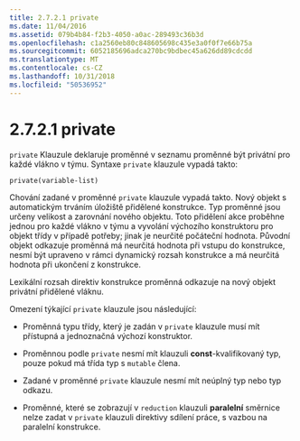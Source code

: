 ```yaml
---
title: 2.7.2.1 private
ms.date: 11/04/2016
ms.assetid: 079b4b84-f2b3-4050-a0ac-289493c36b3d
ms.openlocfilehash: c1a2560eb80c848605698c435e3a0f0f7e66b75a
ms.sourcegitcommit: 6052185696adca270bc9bdbec45a626dd89cdcdd
ms.translationtype: MT
ms.contentlocale: cs-CZ
ms.lasthandoff: 10/31/2018
ms.locfileid: "50536952"
---
```

# <a name="2721-private"></a>2.7.2.1 private

`private` Klauzule deklaruje proměnné v seznamu proměnné být privátní pro každé vlákno v týmu. Syntaxe `private` klauzule vypadá takto:

```
private(variable-list)
```

Chování zadané v proměnné `private` klauzule vypadá takto. Nový objekt s automatickým trváním úložiště přidělené konstrukce. Typ proměnné jsou určeny velikost a zarovnání nového objektu. Toto přidělení akce proběhne jednou pro každé vlákno v týmu a vyvolání výchozího konstruktoru pro objekt třídy v případě potřeby; jinak je neurčité počáteční hodnota.  Původní objekt odkazuje proměnná má neurčitá hodnota při vstupu do konstrukce, nesmí být upraveno v rámci dynamický rozsah konstrukce a má neurčitá hodnota při ukončení z konstrukce.

Lexikální rozsah direktiv konstrukce proměnná odkazuje na nový objekt privátní přidělené vláknu.

Omezení týkající `private` klauzule jsou následující:

- Proměnná typu třídy, který je zadán v `private` klauzule musí mít přístupná a jednoznačná výchozí konstruktor.

- Proměnnou podle `private` nesmí mít klauzuli **const**-kvalifikovaný typ, pouze pokud má třída typ s `mutable` člena.

- Zadané v proměnné `private` klauzule nesmí mít neúplný typ nebo typ odkazu.

- Proměnné, které se zobrazují v `reduction` klauzuli **paralelní** směrnice nelze zadat v `private` klauzuli direktivy sdílení práce, s vazbou na paralelní konstrukce.